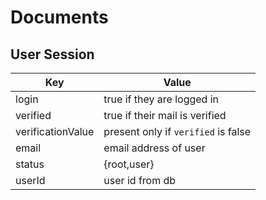 Documents
=========

## User Session

Key         |Value                     
-|-
login       |true if they are logged in
verified    |true if their mail is verified
verificationValue| present only if `verified` is false
email       |email address of user
status      |{root,user}
userId      |user id from db
